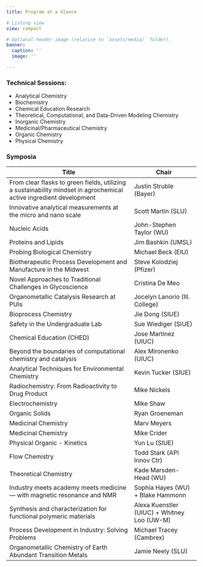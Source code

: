 ```yaml
---
title: Program at a Glance

# Listing view
view: compact

# Optional header image (relative to `assets/media/` folder).
banner:
  caption: ''
  image: ''

---
```

### Technical Sessions:
* Analytical Chemistry
* Biochemistry
* Chemical Education Research
* Theoretical, Computational, and Data-Driven Modeling Chemistry
* Inorganic Chemistry
* Medicinal/Pharmaceutical Chemistry
* Organic Chemistry
* Physical Chemistry

### Symposia

| Title                                                                                                    | Chair                             |
| ------------------------------------------------------------------------------------------------------------------- | ------------------------------------------- |
| From clear flasks to green fields, utilizing a sustainability mindset in agrochemical active ingredient development | Justin Struble (Bayer)                      |
| Innovative analytical measurements at the micro and nano scale                                                      | Scott Martin (SLU)                          |
| Nucleic Acids                                                                                                       | John-Stephen Taylor (WU)                    |
| Proteins and Lipids                                                                                                 | Jim Bashkin (UMSL)                          |
| Probing Biological Chemistry                                                                                        | Michael Beck (EIU)                          |
| Biotherapeutic Process Development and Manufacture in the Midwest                                                   | Steve Kolodziej (Pfizer)                    |
| Novel Approaches to Traditional Challenges in Glycoscience                                                          | Cristina De Meo                             |
| Organometallic Catalysis Research at PUIs                                                                           | Jocelyn Lanorio (Ill. College)              |
| Bioprocess Chemistry                                                                                                | Jie Dong (SIUE)                             |
| Safety in the Undergraduate Lab                                                                                     | Sue Wiediger (SIUE)                         |
| Chemical Education (CHED)                                                                                           | Jose Martinez (UIUC)                        |
| Beyond the boundaries of computational chemistry and catalysis                                                      | Alex Mironenko (UIUC)                       |
| Analytical Techniques for Environmental Chemistry                                                                   | Kevin Tucker (SIUE)                         |
| Radiochemistry: From Radioactivity to Drug Product                                                                  | Mike Nickels                                |
| Electrochemistry                                                                                                    | Mike Shaw                                   |
| Organic Solids                                                                                                      | Ryan Groeneman                              |
| Medicinal Chemistry                                                                                                 | Marv Meyers                                 |
| Medicinal Chemistry                                                                                                 | Mike Crider                                 |
| Physical Organic - Kinetics                                                                                         | Yun Lu (SIUE)                               |
| Flow Chemistry                                                                                                      | Todd Stark (API Innov Ctr)                  |
|  Theoretical Chemistry                                                                                              | Kade Marsden-Head (WU)                      |
| Industry meets academy meets medicine — with magnetic resonance and  NMR                                            | Sophia Hayes (WU) + Blake Hammonn           |
| Synthesis and characterization for functional polymeric materials                                                   | Alexa Kuenstler (UIUC) + Whitney Loo (UW-M) |
| Process Development in Industry: Solving Problems                                                                   | Michael Tracey (Cambrex)                    |
| Organometallic Chemistry of Earth Abundant Transition Metals                                                        | Jamie Neely (SLU)                           |
